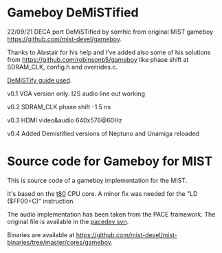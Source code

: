 # Gameboy DeMiSTified

22/09/21 DECA port DeMiSTified by somhic from original MiST gameboy https://github.com/mist-devel/gameboy.   

Thanks to Alastair for his help and I've added also some of his solutions from https://github.com/robinsonb5/gameboy like phase shift at SDRAM_CLK, config.h and overrides.c.

[DeMiSTify guide used](https://github.com/DECAfpga/DECA_board/tree/main/Tutorials/DeMiSTify).

v0.1 VGA version only. I2S audio line out working

v0.2 SDRAM_CLK phase shift -1.5 ns

v0.3 HDMI video&audio 640x576@60Hz

v0.4 Added Demistified versions of Neptuno and Unamiga reloaded

Source code for Gameboy for MIST
================================

This is source code of a gameboy implementation for the MIST. 

It's based on the [t80](http://opencores.org/project,t80) CPU core. A minor
fix was needed for the "LD ($FF00+C)" instruction.

The audio implementation has been taken from the PACE framework. The
original file is available in the [pacedev svn](https://svn.pacedev.net/repos/pace/sw/src/component/sound/gb/gbc_snd.vhd).

Binaries are available at https://github.com/mist-devel/mist-binaries/tree/master/cores/gameboy.
